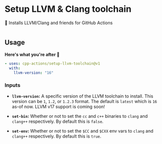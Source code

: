 # Setup LLVM & Clang toolchain

🚀 Installs LLVM/Clang and friends for GitHub Actions

<p align=center>
  <img src="">
</p>

## Usage

**Here's what you're after 🚀**

```yml
- uses: cpp-actions/setup-llvm-toolchain@v1
  with:
    llvm-version: "16"
```

### Inputs

- **`llvm-version`:** A specific version of the LLVM toolchain to install. This version can be `1`, `1.2`, or `1.2.3` format. The default is `latest` which is `16` as-of now. LLVM v17 support is coming soon!

- **`set-bin`:** Whether or not to set the `cc` and `c++` binaries to `clang` and `clang++` respectively. By default this is `false`.

- **`set-env`:** Whether or not to set the `$CC` and `$CXX` env vars to `clang` and `clang++` respectively. By default this is `true`.
